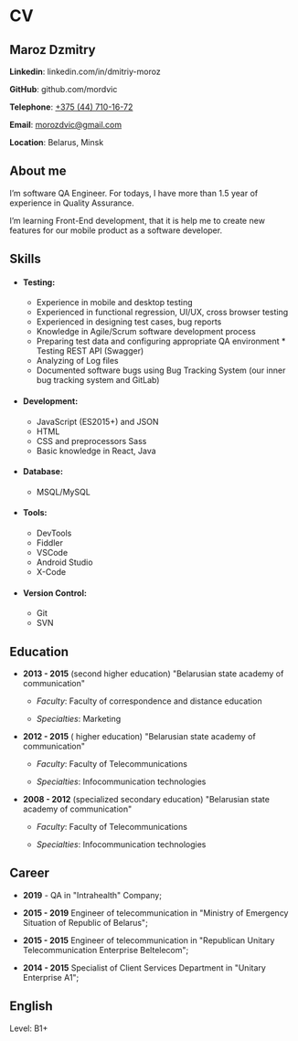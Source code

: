 # CV #

## Maroz Dzmitry ##

**Linkedin**: linkedin.com/in/dmitriy-moroz

**GitHub**: github.com/mordvic

**Telephone**: [+375 (44) 710-16-72](tel:+375(44)710-16-72)

**Email**: morozdvic@gmail.com

**Location**: Belarus, Minsk

## About me ##

I’m software QA Engineer. For todays, I have more than 1.5 year of experience
in Quality Assurance. 

I’m learning Front-End development, that it is help me
to create new features for our mobile product as a software developer.

## Skills ##

* #### Testing: ####
  * Experience in mobile and desktop testing
  * Experienced in functional regression, UI/UX, cross browser testing
  * Experienced in designing test cases, bug reports
  * Knowledge in Agile/Scrum software development process
  * Preparing test data and configuring appropriate QA environment * Testing REST API (Swagger)
  * Analyzing of Log files
  * Documented software bugs using Bug Tracking System (our inner bug tracking system and GitLab)


* #### Development: ####
  * JavaScript (ES2015+) and JSON
  * HTML
  * CSS and preprocessors Sass
  * Basic knowledge in React, Java

* #### Database: ####
  * MSQL/MySQL


* #### Tools: ####
  * DevTools
  * Fiddler
  * VSCode
  * Android Studio
  * X-Code
    
* #### Version Control: ####
  * Git
  * SVN


## Education ##
* **2013 - 2015** (second higher education) "Belarusian state academy of communication"

  *  _Faculty_: Faculty of correspondence and distance education

  *  _Specialties_: Marketing

* **2012 - 2015** ( higher education) "Belarusian state academy of communication"
   
  *  _Faculty_: Faculty of Telecommunications

  * _Specialties_: Infocommunication technologies

* **2008 - 2012** (specialized secondary education) "Belarusian state academy of communication"

  *  _Faculty_: Faculty of Telecommunications

  *  _Specialties_: Infocommunication technologies

## Career ##
* **2019** - QA in "Intrahealth" Company;
  

* **2015 - 2019** Engineer of telecommunication in "Ministry of Emergency Situation of Republic of Belarus";
  

* **2015 - 2015** Engineer of telecommunication in "Republican Unitary Telecommunication Enterprise Beltelecom";
  

* **2014 - 2015** Specialist of Client Services Department in "Unitary Enterprise A1";

## English ##

Level: B1+
